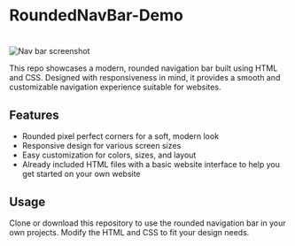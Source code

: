 # RoundedNavBar-Demo

#
![Nav bar screenshot](https://github.com/user-attachments/assets/a42e865e-c514-436c-b92f-96ccbe78ef7a)

This repo showcases a modern, rounded navigation bar built using HTML and CSS. Designed with responsiveness in mind, it provides a smooth and customizable navigation experience suitable for websites.

## Features
- Rounded pixel perfect corners for a soft, modern look
- Responsive design for various screen sizes
- Easy customization for colors, sizes, and layout
- Already included HTML files with a basic website interface to help you get started on your own website

## Usage
Clone or download this repository to use the rounded navigation bar in your own projects. Modify the HTML and CSS to fit your design needs.
